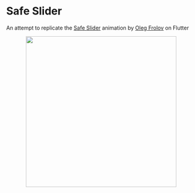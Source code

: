 # Safe Slider

An attempt to replicate the [Safe Slider](https://dribbble.com/shots/16721218-Slider) animation by [Oleg Frolov](https://dribbble.com/Volorf) on Flutter
<p align="center">
<img src="https://github.com/user-attachments/assets/1b61d184-0c2c-4305-b5d6-478f7ec43309" width="400"/>
</p>


